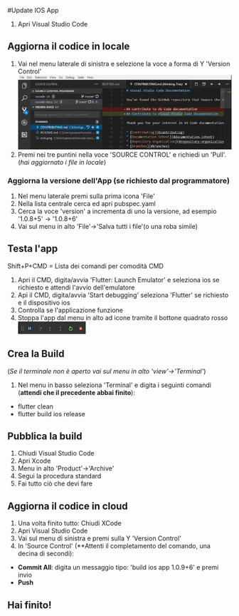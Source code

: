 #Update IOS App

1. Apri Visual Studio Code

## Aggiorna il codice in locale

1. Vai nel menu laterale di sinistra e selezione la voce a forma di Y 'Version Control' ![alt text](images/vs_code_git.png)
2. Premi nei tre puntini nella voce 'SOURCE CONTROL' e richiedi un 'Pull'. (_hai aggiornato i file in locale_)

### Aggiorna la versione dell'App (se richiesto dal programmatore)

1. Nel menu laterale premi sulla prima icona 'File'
2. Nella lista centrale cerca ed apri pubspec.yaml
3. Cerca la voce 'version' a incrementa di uno la versione, ad esempio '1.0.8+5' -> '1.0.8+6'
4. Vai sul menu in alto 'File'->'Salva tutti i file'(o una roba simile)

## Testa l'app

Shift+P+CMD = Lista dei comandi per comodità CMD

1. Apri il CMD, digita/avvia 'Flutter: Launch Emulator' e seleziona ios se richiesto e attendi l'avvio dell'emulatore
2. Api il CMD, digita/avvia 'Start debugging' seleziona 'Flutter' se richiesto e il dispositivo ios
3. Controlla se l'applicazione funzione
4. Stoppa l'app dal menu in alto ad icone tramite il bottone quadrato rosso ![alt text](images/vs_code_emulator_command.png)

## Crea la Build

(_Se il terminale non è aperto vai sul menu in alto 'view'->'Terminal'_)

1. Nel menu in basso seleziona 'Terminal' e digita i seguinti comandi (**attendi che il precedente abbai finito**):
  - flutter clean
  - flutter build ios release

## Pubblica la build

1. Chiudi Visual Studio Code
2. Apri Xcode
3. Menu in alto 'Product'->'Archive'
4. Segui la procedura standard
5. Fai tutto ciò che devi fare

## Aggiorna il codice in cloud

1. Una volta finito tutto: Chiudi XCode
2. Apri Visual Studio Code
3. Vai sul menu di sinistra e premi sulla Y 'Version Control'
4. In 'Source Control' (**Attenti il completamento del comando, una decina di secondi):
  - **Commit All**: digita un messaggio tipo: 'build ios app 1.0.9+6' e premi invio
  - **Push**
  
## Hai finito!  
